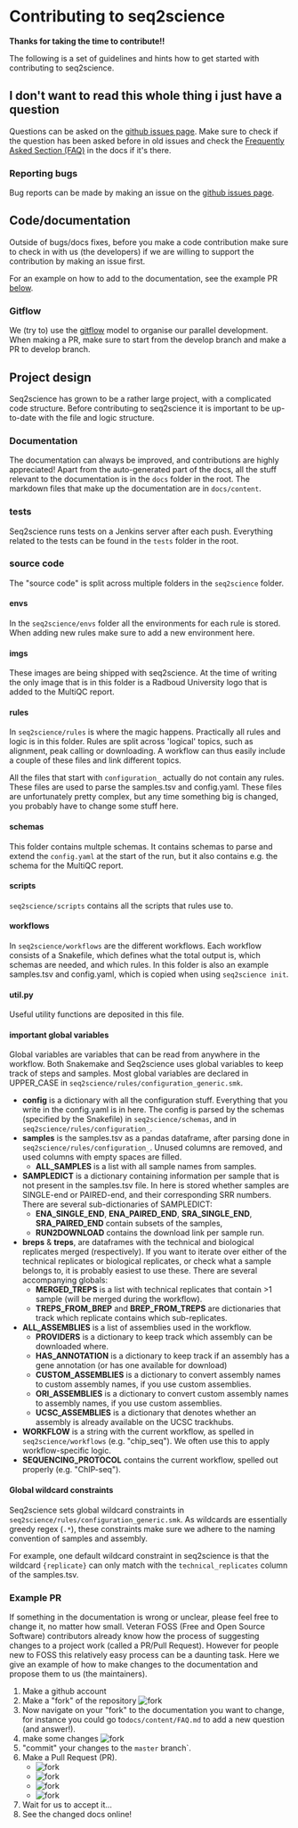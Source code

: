 # Contributing to seq2science

**Thanks for taking the time to contribute!!**

The following is a set of guidelines and hints how to get started with contributing to seq2science.


## I don't want to read this whole thing i just have a question

Questions can be asked on the [github issues page](https://github.com/vanheeringen-lab/seq2science/issues). 
Make sure to check if the question has been asked before in old issues and check the [Frequently Asked Section (FAQ)](content/faq.html) in the docs if it's there.


### Reporting bugs
Bug reports can be made by making an issue on the [github issues page](https://github.com/vanheeringen-lab/seq2science/issues).


## Code/documentation

Outside of bugs/docs fixes, before you make a code contribution make sure to check in with us (the developers) if we are willing to support the contribution by making an issue first.

For an example on how to add to the documentation, see the example PR [below](#example-pr). 


### Gitflow

We (try to) use the [gitflow](https://nvie.com/posts/a-successful-git-branching-model/) model to organise our parallel development. 
When making a PR, make sure to start from the develop branch and make a PR to develop branch.

## Project design

Seq2science has grown to be a rather large project, with a complicated code structure. 
Before contributing to seq2science it is important to be up-to-date with the file and logic structure. 

### Documentation

The documentation can always be improved, and contributions are highly appreciated! 
Apart from the auto-generated part of the docs, all the stuff relevant to the documentation is in the `docs` folder in the root. 
The markdown files that make up the documentation are in `docs/content`.

### tests

Seq2science runs tests on a Jenkins server after each push. 
Everything related to the tests can be found in the `tests` folder in the root.

### source code

The "source code" is split across multiple folders in the `seq2science` folder.

#### envs

In the `seq2science/envs` folder all the environments for each rule is stored. 
When adding new rules make sure to add a new environment here. 

#### imgs

These images are being shipped with seq2science. 
At the time of writing the only image that is in this folder is a Radboud University logo that is added to the MultiQC report.

#### rules

In `seq2science/rules` is where the magic happens. 
Practically all rules and logic is in this folder. Rules are split across 'logical' topics, such as alignment, peak calling or downloading. 
A workflow can thus easily include a couple of these files and link different topics.

All the files that start with `configuration_` actually do not contain any rules. 
These files are used to parse the samples.tsv and config.yaml. 
These files are unfortunately pretty complex, but any time something big is changed, you probably have to change some stuff here.

#### schemas

This folder contains multple schemas. 
It contains schemas to parse and extend the `config.yaml` at the start of the run, but it also contains e.g. the schema for the MultiQC report.

#### scripts

`seq2science/scripts` contains all the scripts that rules use to.

#### workflows

In `seq2science/workflows` are the different workflows. 
Each workflow consists of a Snakefile, which defines what the total output is, which schemas are needed, and which rules. 
In this folder is also an example samples.tsv and config.yaml, which is copied when using `seq2science init`.

#### util.py

Useful utility functions are deposited in this file.

#### important global variables

Global variables are variables that can be read from anywhere in the workflow. 
Both Snakemake and Seq2science uses global variables to keep track of steps and samples.
Most global variables are declared in UPPER_CASE in `seq2science/rules/configuration_generic.smk`.

* **config** is a dictionary with all the configuration stuff. 
Everything that you write in the config.yaml is in here. 
The config is parsed by the schemas (specified by the Snakefile) in `seq2science/schemas`, and in `seq2science/rules/configuration_`. 
* **samples** is the samples.tsv as a pandas dataframe, after parsing done in `seq2science/rules/configuration_`.
Unused columns are removed, and used columns with empty spaces are filled.
  * **ALL_SAMPLES** is a list with all sample names from samples.
* **SAMPLEDICT** is a dictionary containing information per sample that is not present in the samples.tsv file.
In here is stored whether samples are SINGLE-end or PAIRED-end, and their corresponding SRR numbers.
There are several sub-dictionaries of SAMPLEDICT:
  * **ENA_SINGLE_END**, **ENA_PAIRED_END**, **SRA_SINGLE_END**, **SRA_PAIRED_END** contain subsets of the samples,
  * **RUN2DOWNLOAD** contains the download link per sample run.
* **breps** & **treps**, are dataframes with the technical and biological replicates merged (respectively).
If you want to iterate over either of the technical replicates or biological replicates, or check what a sample belongs to, it is probably easiest to use these.
There are several accompanying globals:
  * **MERGED_TREPS** is a list with technical replicates that contain >1 sample (will be merged during the workflow).
  * **TREPS_FROM_BREP** and **BREP_FROM_TREPS** are dictionaries that track which replicate contains which sub-replicates.
* **ALL_ASSEMBLIES** is a list of assemblies used in the workflow.
  * **PROVIDERS** is a dictionary to keep track which assembly can be downloaded where.
  * **HAS_ANNOTATION** is a dictionary to keep track if an assembly has a gene annotation (or has one available for download)
  * **CUSTOM_ASSEMBLIES** is a dictionary to convert assembly names to custom assembly names, if you use custom assemblies.
  * **ORI_ASSEMBLIES** is a dictionary to convert custom assembly names to assembly names, if you use custom assemblies.
  * **UCSC_ASSEMBLIES** is a dictionary that denotes whether an assembly is already available on the UCSC trackhubs.
* **WORKFLOW** is a string with the current workflow, as spelled in `seq2science/workflows` (e.g. "chip_seq").
We often use this to apply workflow-specific logic.
* **SEQUENCING_PROTOCOL** contains the current workflow, spelled out properly (e.g. "ChIP-seq").


#### Global wildcard constraints

Seq2science sets global wildcard constraints in `seq2science/rules/configuration_generic.smk`.
As wildcards are essentially greedy regex (`.*`), these constraints make sure we adhere to the naming convention of samples and assembly. 

For example, one default wildcard constraint in seq2science is that the wildcard `{replicate}` can only match with 
the `technical_replicates` column of the samples.tsv.


### Example PR

If something in the documentation is wrong or unclear, please feel free to change it, no matter how small. 
Veteran FOSS (Free and Open Source Software) contributors already know how the process of suggesting changes to a project work (called a PR/Pull Request). 
However for people new to FOSS this relatively easy process can be a daunting task. 
Here we give an example of how to make changes to the documentation and propose them to us (the maintainers).

1. Make a github account
2. Make a "fork" of the repository
![fork](resources/fork.jpg)
3. Now navigate on your "fork" to the documentation you want to change, for instance you could go to`docs/content/FAQ.md` to add a new question (and answer!).
4. make some changes
![fork](resources/edit.jpg)
5. "commit" your changes to the `master` branch`.
6. Make a Pull Request (PR). 
    * ![fork](resources/PR1.jpg)
    * ![fork](resources/PR2.jpg)
    * ![fork](resources/PR3.jpg)
    * ![fork](resources/PR4.jpg)
7. Wait for us to accept it...
8. See the changed docs online!
